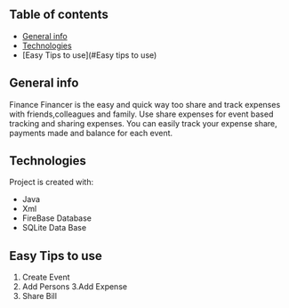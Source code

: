 

## Table of contents

- [General info](#general-info)
- [Technologies](#technologies)
- [Easy Tips to use](#Easy tips to use)

## General info
 Finance Financer is the easy and quick way too share and track expenses with friends,colleagues and family.
 Use share expenses for event based tracking and sharing expenses. 
 You can easily track your expense share, payments made and balance for each event.


## Technologies

Project is created with:

- Java
- Xml
- FireBase Database
- SQLite Data Base

## Easy Tips to use
 1. Create Event
 2. Add Persons
 3.Add Expense
 4. Share Bill
